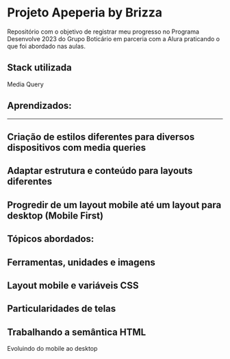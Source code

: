 # Projeto Apeperia by Brizza

Repositório com o objetivo de registrar meu progresso no Programa Desenvolve 2023 do Grupo Boticário em parceria com a Alura praticando o que foi abordado nas aulas. 

## Stack utilizada 

Media Query

## Aprendizados: 

---
Criação de estilos diferentes para diversos dispositivos com media queries
---
Adaptar estrutura e conteúdo para layouts diferentes
---
Progredir de um layout mobile até um layout para desktop (Mobile First)
---

## Tópicos abordados:

Ferramentas, unidades e imagens
---
Layout mobile e variáveis CSS
---
Particularidades de telas
---
Trabalhando a semântica HTML
---
Evoluindo do mobile ao desktop
